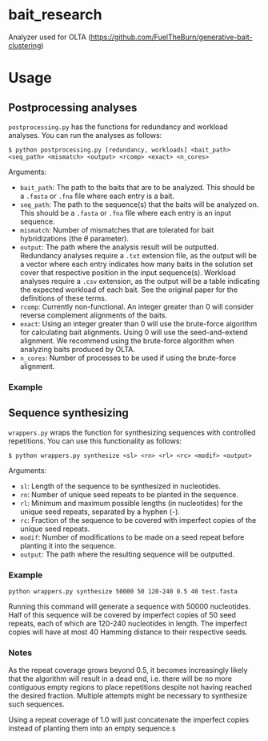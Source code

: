 # bait_research
Analyzer used for OLTA (https://github.com/FuelTheBurn/generative-bait-clustering)

# Usage
## Postprocessing analyses
`postprocessing.py` has the functions for redundancy and workload analyses. You can run the analyses as follows:

```
$ python postprocessing.py [redundancy, workloads] <bait_path> <seq_path> <mismatch> <output> <rcomp> <exact> <n_cores>
```
Arguments:
* `bait_path`: The path to the baits that are to be analyzed. This should be a `.fasta` or `.fna` file where each entry is a bait.
* `seq_path`: The path to the sequence(s) that the baits will be analyzed on. This should be a `.fasta` or `.fna` file where each entry is an input sequence.
*  `mismatch`: Number of mismatches that are tolerated for bait hybridizations (the $\theta$ parameter).
*  `output`: The path where the analysis result will be outputted. Redundancy analyses require a `.txt` extension file, as the output will be a vector where each entry indicates how many baits in the solution set cover that respective position in the input sequence(s). Workload analyses require a `.csv` extension, as the output will be a table indicating the expected workload of each bait. See the original paper for the definitions of these terms.
*  `rcomp`: Currently non-functional. An integer greater than 0 will consider reverse complement alignments of the baits.
*  `exact`: Using an integer greater than 0 will use the brute-force algorithm for calculating bait alignments. Using 0 will use the seed-and-extend alignment. We recommend using the brute-force algorithm when analyzing baits produced by OLTA.
*  `n_cores`: Number of processes to be used if using the brute-force alignment.

### Example

## Sequence synthesizing
`wrappers.py` wraps the function for synthesizing sequences with controlled repetitions. You can use this functionality as follows:
```
$ python wrappers.py synthesize <sl> <rn> <rl> <rc> <modif> <output>
```
Arguments:
* `sl`: Length of the sequence to be synthesized in nucleotides.
* `rn`: Number of unique seed repeats to be planted in the sequence.
* `rl`: Minimum and maximum possible lengths (in nucleotides) for the unique seed repeats, separated by a hyphen (-).
* `rc`: Fraction of the sequence to be covered with imperfect copies of the unique seed repeats.
* `modif`: Number of modifications to be made on a seed repeat before planting it into the sequence.
* `output`: The path where the resulting sequence will be outputted.

### Example
```
python wrappers.py synthesize 50000 50 120-240 0.5 40 test.fasta
```
Running this command will generate a sequence with 50000 nucleotides. Half of this sequence will be covered by imperfect copies of 50 seed repeats, each of which are 120-240 nucleotides in length. The imperfect copies will have at most 40 Hamming distance to their respective seeds.

### Notes
As the repeat coverage grows beyond 0.5, it becomes increasingly likely that the algorithm will result in a dead end, i.e. there will be no more contiguous empty regions to place repetitions despite not having reached the desired fraction. Multiple attempts might be necessary to synthesize such sequences.

Using a repeat coverage of 1.0 will just concatenate the imperfect copies instead of planting them into an empty sequence.s